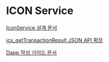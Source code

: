 # ICON Service

[IconService 설계 문서](class.md)

[icx_getTransactionResult JSON API 확장](improve-get-transaction-result.md)

[Dapp 작성 가이드 문서](dapp_guide.md)